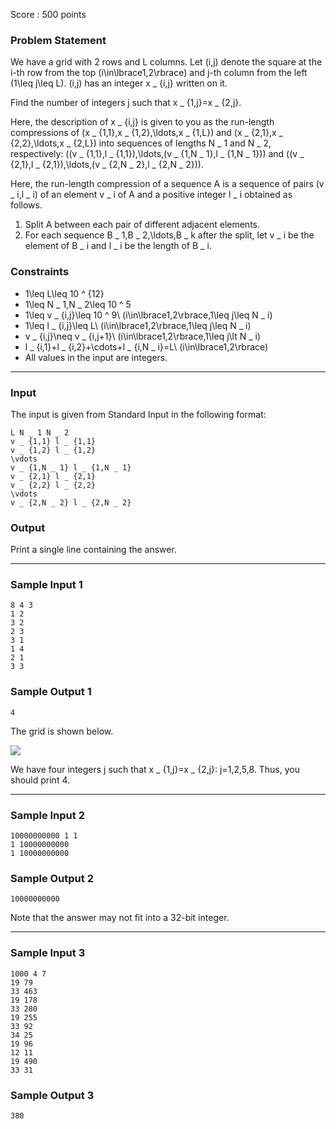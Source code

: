 Score : 500 points

### Problem Statement

We have a grid with 2 rows and L columns.
Let (i,j) denote the square at the i-th row from the top (i\in\lbrace1,2\rbrace) and j-th column from the left (1\leq j\leq L).
(i,j) has an integer x \_ {i,j} written on it.

Find the number of integers j such that x \_ {1,j}=x \_ {2,j}.

Here, the description of x \_ {i,j} is given to you as the run-length compressions of (x \_ {1,1},x \_ {1,2},\ldots,x \_ {1,L}) and (x \_ {2,1},x \_ {2,2},\ldots,x \_ {2,L}) into sequences of lengths N \_ 1 and N \_ 2, respectively: ((v \_ {1,1},l \_ {1,1}),\ldots,(v \_ {1,N \_ 1},l \_ {1,N \_ 1})) and ((v \_ {2,1},l \_ {2,1}),\ldots,(v \_ {2,N \_ 2},l \_ {2,N \_ 2})).

Here, the run-length compression of a sequence A is a sequence of pairs (v \_ i,l \_ i) of an element v \_ i of A and a positive integer l \_ i obtained as follows.

1. Split A between each pair of different adjacent elements.
2. For each sequence B \_ 1,B \_ 2,\ldots,B \_ k after the split, let v \_ i be the element of B \_ i and l \_ i be the length of B \_ i.

### Constraints

* 1\leq L\leq 10 ^ {12}
* 1\leq N \_ 1,N \_ 2\leq 10 ^ 5
* 1\leq v \_ {i,j}\leq 10 ^ 9\ (i\in\lbrace1,2\rbrace,1\leq j\leq N \_ i)
* 1\leq l \_ {i,j}\leq L\ (i\in\lbrace1,2\rbrace,1\leq j\leq N \_ i)
* v \_ {i,j}\neq v \_ {i,j+1}\ (i\in\lbrace1,2\rbrace,1\leq j\lt N \_ i)
* l \_ {i,1}+l \_ {i,2}+\cdots+l \_ {i,N \_ i}=L\ (i\in\lbrace1,2\rbrace)
* All values in the input are integers.

---

### Input

The input is given from Standard Input in the following format:

```
L N _ 1 N _ 2
v _ {1,1} l _ {1,1}
v _ {1,2} l _ {1,2}
\vdots
v _ {1,N _ 1} l _ {1,N _ 1}
v _ {2,1} l _ {2,1}
v _ {2,2} l _ {2,2}
\vdots
v _ {2,N _ 2} l _ {2,N _ 2}
```

### Output

Print a single line containing the answer.

---

### Sample Input 1

```
8 4 3
1 2
3 2
2 3
3 1
1 4
2 1
3 3
```

### Sample Output 1

```
4
```

The grid is shown below.

![](https://img.atcoder.jp/abc294/14f38720983c464a322b504738344f24.png)

We have four integers j such that x \_ {1,j}=x \_ {2,j}: j=1,2,5,8. Thus, you should print 4.

---

### Sample Input 2

```
10000000000 1 1
1 10000000000
1 10000000000
```

### Sample Output 2

```
10000000000
```

Note that the answer may not fit into a 32-bit integer.

---

### Sample Input 3

```
1000 4 7
19 79
33 463
19 178
33 280
19 255
33 92
34 25
19 96
12 11
19 490
33 31
```

### Sample Output 3

```
380
```